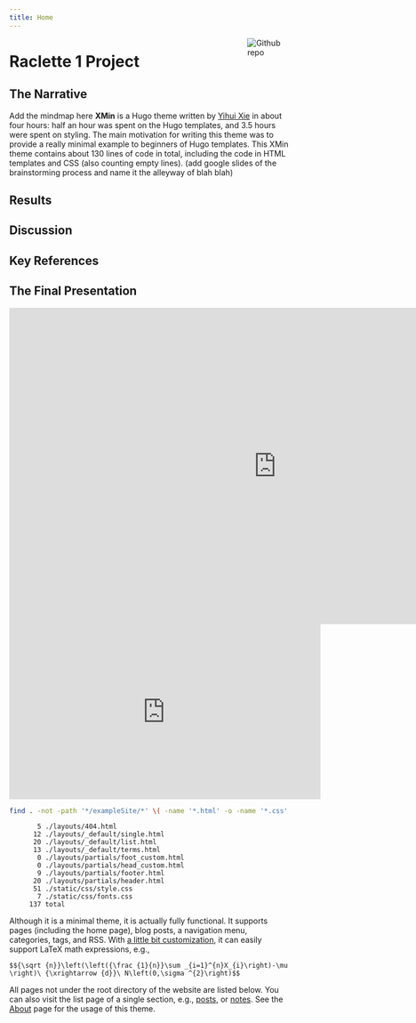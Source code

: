 ```yaml
---
title: Home
---
```


[<img src="https://simpleicons.org/icons/github.svg" style="max-width:15%;min-width:40px;float:right;" alt="Github repo" />](https://github.com/yihui/hugo-xmin)

# Raclette 1 Project

## The Narrative
Add the mindmap here
**XMin** is a Hugo theme written by [Yihui Xie](https://yihui.org) in about four hours: half an hour was spent on the Hugo templates, and 3.5 hours were spent on styling. The main motivation for writing this theme was to provide a really minimal example to beginners of Hugo templates. This XMin theme contains about 130 lines of code in total, including the code in HTML templates and CSS (also counting empty lines).
(add google slides of the brainstorming process and name it the alleyway of blah blah)

## Results 
## Discussion
## Key References
## The Final Presentation
<!-- in this way you could embed a google slide -->
<iframe src="https://docs.google.com/presentation/d/e/2PACX-1vQ0kKJB_M_bQMyuAQMtbWsVwZMUk0nbnsgRSf3-B3gWh_sPxFId-fI7mWnKUdkwBmQB36UXy_Z4tq92/embed?start=false&loop=false&delayms=30000" frameborder="0" width="960" height="569" allowfullscreen="true" mozallowfullscreen="true" webkitallowfullscreen="true"></iframe>
<!-- in this way you could insert a video -->
<iframe width="560" height="315" src="https://www.youtube.com/embed/9RRQtNnq3s0" title="YouTube video player" frameborder="0" allow="accelerometer; autoplay; clipboard-write; encrypted-media; gyroscope; picture-in-picture" allowfullscreen></iframe>

<!-- in this way you could insert a code -->
```bash
find . -not -path '*/exampleSite/*' \( -name '*.html' -o -name '*.css' \) | xargs wc -l
```

```
       5 ./layouts/404.html
      12 ./layouts/_default/single.html
      20 ./layouts/_default/list.html
      13 ./layouts/_default/terms.html
       0 ./layouts/partials/foot_custom.html
       0 ./layouts/partials/head_custom.html
       9 ./layouts/partials/footer.html
      20 ./layouts/partials/header.html
      51 ./static/css/style.css
       7 ./static/css/fonts.css
     137 total
```


Although it is a minimal theme, it is actually fully functional. It supports pages (including the home page), blog posts, a navigation menu, categories, tags, and RSS. With [a little bit customization](https://github.com/yihui/hugo-xmin/blob/master/exampleSite/layouts/partials/foot_custom.html), it can easily support LaTeX math expressions, e.g.,

<!--- in this way you could insert a math function -->
`$${\sqrt {n}}\left(\left({\frac {1}{n}}\sum _{i=1}^{n}X_{i}\right)-\mu \right)\ {\xrightarrow {d}}\ N\left(0,\sigma ^{2}\right)$$`




All pages not under the root directory of the website are listed below. You can also visit the list page of a single section, e.g., [posts](/post/), or [notes](/note/). See the [About](/about/) page for the usage of this theme.

